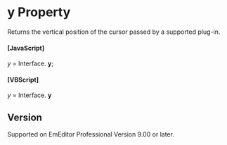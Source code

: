 # y Property

Returns the vertical position of the cursor passed by a supported plug-in.

#### \[JavaScript\]

_y_ = Interface. **y**;

#### \[VBScript\]

_y_ = Interface. **y**

## Version

Supported on EmEditor Professional Version 9.00 or later.